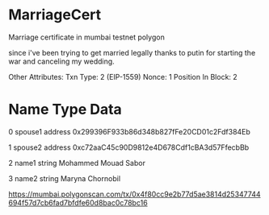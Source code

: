 # MarriageCert
Marriage certificate in mumbai testnet polygon

since i've been trying to get married legally thanks to putin for starting the war and canceling my wedding.


Other Attributes:
Txn Type: 2 (EIP-1559) Nonce: 1 Position In Block: 2




#	Name	Type	Data

0	spouse1	address	0x299396F933b86d348b827fFe20CD01c2Fdf384Eb

1	spouse2	address	0xc72aaC45c90D9812e4D678Cdf1cBA3d57FfecbBb  

2	name1	string	Mohammed Mouad Sabor 

3	name2	string	Maryna Chornobil 






https://mumbai.polygonscan.com/tx/0x4f80cc9e2b77d5ae3814d25347744694f57d7cb6fad7bfdfe60d8bac0c78bc16
